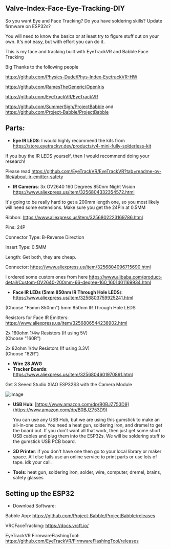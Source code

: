 ## Valve-Index-Face-Eye-Tracking-DIY

So you want Eye and Face Tracking? Do you have soldering skills? Update firmware on ESP32s?

You will need to know the basics or at least try to figure stuff out on your own. It's not easy, but with effort you can do it.

This is my face and tracking built with EyeTrackVR and Babble Face Tracking

Big Thanks to the following people

https://github.com/Physics-Dude/Phys-Index-EyetrackVR-HW

https://github.com/RamesTheGeneric/OpenIris

https://github.com/EyeTrackVR/EyeTrackVR

https://github.com/SummerSigh/ProjectBabble and https://github.com/Project-Babble/ProjectBabble

## **Parts:**

*   **Eye IR LEDS**: I would highly recommend the kits from https://store.eyetrackvr.dev/products/v4-mini-fully-solderless-kit

If you buy the IR LEDS yourself, then I would recommend doing your research!

Please read https://github.com/EyeTrackVR/EyeTrackVR?tab=readme-ov-file#about-ir-emitter-safety

*   **IR Cameras**: 3x OV2640 160 Degrees 850nm Night Vision https://www.aliexpress.us/item/3256804332354572.html

It's going to be really hard to get a 200mm length one, so you most likely will need some extensions. Make sure you get the 24Pin at 0.5MM

Ribbon: https://www.aliexpress.us/item/3256802223169786.html

Pins: 24P

Connector Type: B-Reverse Direction

Insert Type: 0.5MM

Length: Get both, they are cheap.

Connector: https://www.aliexpress.us/item/3256804096715690.html

I ordered some custom ones from here https://www.alibaba.com/product-detail/Custom-OV2640-200mm-66-degree-160_1601401169934.html

*   **Face IR LEDs (5mm 850nm IR Through Hole LEDS**): https://www.aliexpress.us/item/3256803759925241.html

(Choose "F5mm 850nm") 5mm 850nm IR Through Hole LEDS

Resistors for Face IR Emitters: https://www.aliexpress.us/item/3256806544238902.html

2x 160ohm 1/4w Resistors (If using 5V)  
(Choose "160R")

2x 82ohm 1/4w Resistors (If using 3.3V)  
(Choose "82R")

*   **Wire 28 AWG**
*   **Tracker Boards**: https://www.aliexpress.us/item/3256804601970891.html

Get 3 Seeed Studio XIAO ESP32S3 with the Camera Module

![image](https://github.com/user-attachments/assets/cc51ce85-b8ad-46c3-86c3-22354182edf3)

*   **USB Hub**: [https://www.amazon.com/dp/B0BJZ753D9](https://www.amazon.com/dp/B0BJZ753D9)
    
    You can use any USB Hub, but we are using this gumstick to make an all-in-one case. You need a heat gun, soldering iron, and dremel to get the board out. If you don't want all that work, then just get some short USB cables and plug them into the ESP32s. We will be soldering stuff to the gumstick USB PCB board. 
    
*   **3D Printer**: if you don't have one then go to your local library or maker space. All else fails use an online service to print parts or use lots of tape. idk your call. 

*   **Tools**: heat gun, soldering iron, solder, wire, computer, dremel, brains, safety glasses

## **Setting up the ESP32**

* Download Software: 
  
Babble App: https://github.com/Project-Babble/ProjectBabble/releases

VRCFaceTracking: https://docs.vrcft.io/

EyeTrackVR FirmwareFlashingTool: https://github.com/EyeTrackVR/FirmwareFlashingTool/releases


